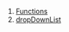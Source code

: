 1.  [Functions](views_after_auth_screens_events_event_filter_bottomsheet/#functions)
2.  [dropDownList](views_after_auth_screens_events_event_filter_bottomsheet/dropDownList.html)
